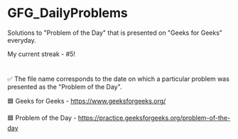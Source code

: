 # GFG_DailyProblems
Solutions to "Problem of the Day" that is presented on "Geeks for Geeks" everyday.

My current streak - #5!
#
✅ The file name corresponds to the date on which a particular problem was presented as the "Problem of the Day".

🟦 Geeks for Geeks - https://www.geeksforgeeks.org/

🟦 Problem of the Day - https://practice.geeksforgeeks.org/problem-of-the-day
#
#